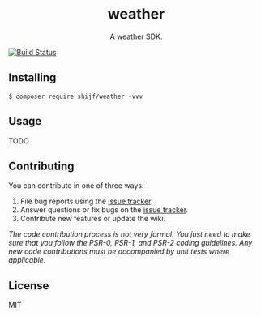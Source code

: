<h1 align="center"> weather </h1>

<p align="center"> A weather SDK.</p>

[![Build Status](https://travis-ci.org/Shijf/weather.svg?branch=master)](https://travis-ci.org/Shijf/weather)
## Installing

```shell
$ composer require shijf/weather -vvv
```

## Usage

TODO

## Contributing

You can contribute in one of three ways:

1. File bug reports using the [issue tracker](https://github.com/shijf/weather/issues).
2. Answer questions or fix bugs on the [issue tracker](https://github.com/shijf/weather/issues).
3. Contribute new features or update the wiki.

_The code contribution process is not very formal. You just need to make sure that you follow the PSR-0, PSR-1, and PSR-2 coding guidelines. Any new code contributions must be accompanied by unit tests where applicable._

## License

MIT